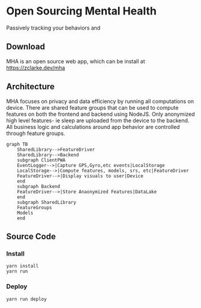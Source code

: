 # Open Sourcing Mental Health
Passively tracking your behaviors and 


## Download
MHA is an open source web app, which can be install at https://zclarke.dev/mha


## Architecture
MHA focuses on privacy and data efficiency by running all computations on device. There are shared feature groups that can be used to compute features on both the frontend and backend using NodeJS. Only anonymized high level features- ie sleep are uploaded from the device to the backend. All business logic and calculations around app behavior are controlled through feature groups.

```Mermaid
graph TB
    SharedLibrary-->FeatureDriver
    SharedLibrary-->Backend
    subgraph ClientPWA
    EventLogger-->|Capture GPS,Gyro,etc events|LocalStorage
    LocalStorage-->|Compute features, models, srs, etc|FeatureDriver
    FeatureDriver-->|Display visuals to user|Device
    end
    subgraph Backend
    FeatureDriver-->|Store Anaonymized Features|DataLake
    end
    subgraph SharedLibrary
    FeatureGroups
    Models
    end
``` 

## Source Code

### Install
```
yarn install
yarn run
```

### Deploy
```
yarn run deploy
```